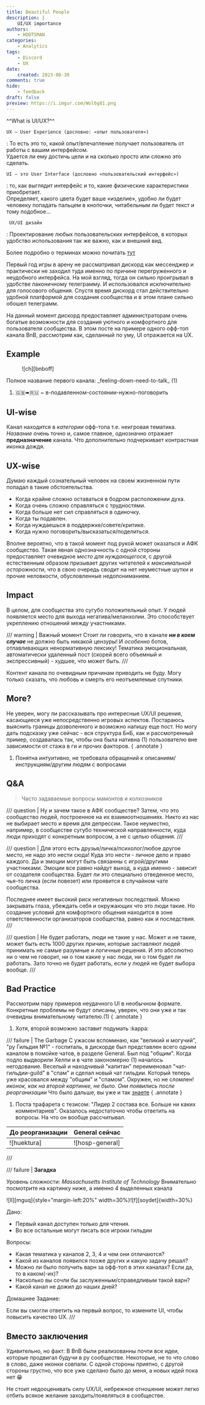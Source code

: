 ```yaml
---
title: Beautiful People
description: |
    UI/UX importance
authors:
    - HOOTSMAN
categories:
    - Analytics
tags:
    - Discord
    - UX
date:
    created: 2023-08-30
comments: true
hide:
    - feedback
draft: false
preview: https://i.imgur.com/Wol6g81.png
---
```


^^What is UI/UX?^^

`UX — User Experience (дословно: «опыт пользователя»)`

:    То есть это то, какой опыт/впечатление получает пользователь от работы с вашим интерфейсом.\
     Удается ли ему достичь цели и на сколько просто или сложно это сделать.

`UI — это User Interface (дословно «пользовательский интерфейс»)`

:   то, как выглядит интерфейс и то, какие физические характеристики приобретает.\
    Определяет, какого цвета будет ваше «изделие», удобно ли будет человеку попадать пальцем в кнопочки, читабельным ли будет текст и тому подобное…

` UX/UI дизайн`

:    Проектирование любых пользовательских интерфейсов, в которых удобство использования так же важно, как и внешний вид.

<!-- more -->
Более подробно о терминах можно почитать [тут](https://habr.com/ru/articles/321312/)

Первый год игры в арену не рассматривал дискорд как мессенджер и практически не заходил туда именно по причине перегруженного и неудобного интерфейса.
На мой взгляд, тогда он сильно проигрывал в удобстве лаконичному телеграмму. И использовался исключительно для голосового общения.
Спустя время дискорд стал действительно удобной платформой для создания сообщества и в этом плане сильно обошел телеграмм.

На данный момент дискорд предоставляет администраторам очень богатые возможности для создания уютного и комфортного для пользователя сообщества.
В этом посте на примере одного офф-топ канала BnB, рассмотрим как, сделанный по уму, UI отражается на UX.

## Example

<figure markdown="span">

![ch][bnboff]
</figure>

<div class="annotate" markdown>
Полное название первого канала: _feeling-down-need-to-talk_ (1)
</div>

1. 🇬🇧➠🇷🇺 ~ в-подавленном-состоянии-нужно-поговорить

## UI-wise

Канал находится в _категории_ офф-топа т.е. неигровая тематика.
_Название_ очень точно и, самое главное, однозначно отражает **предназначение** канала.
Что дополнительно подчеркивает контрастная иконка дождя.

## UX-wise

Думаю каждый сознательный человек на своем жизненном пути попадал в такие обстоятельства.

- Когда крайне сложно оставаться в бодром расположении духа.
- Когда очень сложно справляться с трудностями.
- Когда больше нет сил справляться в одиночку.
- Когда ты подавлен.
- Когда нуждаешься в поддержке/совете/критике.
- Когда нужно поговорить/высказаться/поделиться.

Вполне вероятно, что в такой момент под рукой может оказаться и АФК сообщество.
Такая явная однозначность с одной стороны предоставляет очевидное _место для нуждающегося_, с другой естественным образом призывает других читателей к _максимальной осторожности_, что в свою очередь сводит на нет неуместные шутки и прочие неловкости, обусловленные недопониманием.

## Impact

В целом, для сообщества это сугубо положительный опыт.
У людей появляется место для выхода негатива/меланхолии. Это способствует укреплению отношений между участниками.

 /// warning | Важный момент
 Стоит ли говорить, что в канале _**ни в коем случае**_ не должно быть никакой цензуры!
 И _особенно_ ботов, отлавливающих ненормативную лексику!
 Тематика эмоциональная, автоматически удаленный пост (скорей всего объемный и экспрессивный) - худшее, что может быть.
 ///

Контент канала по очевидным причинам приводить не буду.
Могу только сказать, что любовь и смерть его неотъемлемые спутники.

## More?

Не уверен, могу ли рассказывать про интересные UX/UI решения, касающиеся уже непосредственно игровых аспектов.
Постараюсь выяснить границы дозволенного и возможно напишу еще пост.
Но могу дать подсказку уже сейчас - вся структура БнБ, как и рассмотренный пример, создавалась так, чтобы она была нативна (1) пользователю вне зависимости от стажа в ги и прочих факторов.
{ .annotate }

1. Понятна интуитивно, не требовала обращений к описаниям/инструкциям/другим людям с вопросами

## Q&A

> Часто задаваемые вопросы мамонтов и колхозников

/// question | Ну и зачем такое в АФК сообществе?
Затем, что это сообщество людей, построенное на их взаимоотношениях.
Никто из нас не выбирает место и время для депрессии.
Такое неуместно, например, в сообществе сугубо технической направленности, куда люди приходят с конкретным вопросом, а не с целью общения.
///

/// question | Для этого есть друзья/личка/психолог/любое другое место, не надо это нести сюда!
Куда это нести - личное дело и право каждого. Да и эмоции могут быть связанны с игрой/другими участниками.
Эмоции все равно найдут выход, а куда именно - зависит от создателя сообщества.
Будет ли это специально отведенное место, чья-то личка (если повезет) или проявится в случайном чате сообщества.

Последнее имеет высокий риск негативных последствий.
Можно закрывать глаза, убеждать себя и окружающих что это люди такие.
Но создание условий для комфортного общения находится в зоне ответственности организаторов сообщества, равно как и последствия.
///

/// question | Не будет работать, люди не такие у нас.
Может и не такие, может быть есть 1000 других причин, которые заставляют людей принимать не самые разумные и логичные решения.
И это абсолютно ни о чем не говорит, ни о том какие у нас люди, ни о том будет ли работать.
Зато точно не будет работать, если у людей не будет выбора вообще.
///

## Bad Practice

Рассмотрим пару примеров неудачного UI в необычном формате.
Конкретные проблемы не будут описаны, уверен, что они уже и так очевидны внимательному читателю.(1)
{ .annotate }

1. Хотя, второй возможно заставит подумать :kappa:

/// failure | The Garbage
С ужасом вспоминаю, как "великий и могучий", "ру Гильдия №1" - госпиталь, в дискорде был представлен всего одним каналом в помойке чатов, в разделе General.
Был под "общим". Когда подло выдворили Хелпи и в чате закономерно (1) началось негодование.
Веселый и находчивый "капитан" переименовал "чат-гильдии-guild" в "спам" и сделал новый чат гильдии.
Который теперь уже красовался между "общим" и "спамом". Окружен, но не сломлен!
_иконок, как на второй картинке, не было. Они появились после реорганизации_
Что было дальше, вы уже и так [знаете](01_th-retirement.md)
{ .annotate }

1. Поста трафарета с тезисом:
 "Лидер 2 состава все. Больше ни каких комментариев".
 Оказалось недостаточно чтобы ответить на вопросы. На что он вообще рассчитывал.

| До реорганизации | General сейчас  |
| ---------------- | --------------- |
| ![huektura]      | ![hosp-general] |

///

/// failure | **Загадка**

Уровень сложности: _Massachusetts Institute of Technology_
Внимательно посмотрите на картинку ниже, а именно 4 выделенных канала

![ll][mguq]{style="margin-left:20%" width=30%}![f][soydet]{width=30%}

Дано:

- Первый канал доступен только для чтения.
- Во все остальные могут писать все игроки гильдии

Вопросы:

- Какая тематика у каналов 2, 3, 4 и чем они отличаются?
- Какой из каналов появился позже других и какую задачу решал?
- Можно ли было получить варн за офф-топ в этих каналах? Если да, то в каком(-их)?
- Насколько вы сочли бы заслуженным/справедливым такой варн?
- Какой канал не дожил до наших дней?

Домашнее Задание:

Если вы смогли ответить на первый вопрос, то измените UI, чтобы повысить качество UX.
///

## Вместо заключения

Удивительно, но факт:
В BnB были реализованны почти все идеи, которые продвигал будучи в ру сообществе.
Некоторые, не то что слово в слово, даже иконки совпали.
С одной стороны приятно, с другой стороны грустно, что все уже сделано было до меня, а новых идей пока нет :grin:

Не стоит недооценивать силу UX/UI, небрежное отношение может легко отбить всякое желание заходить/появляться в сообществе.
